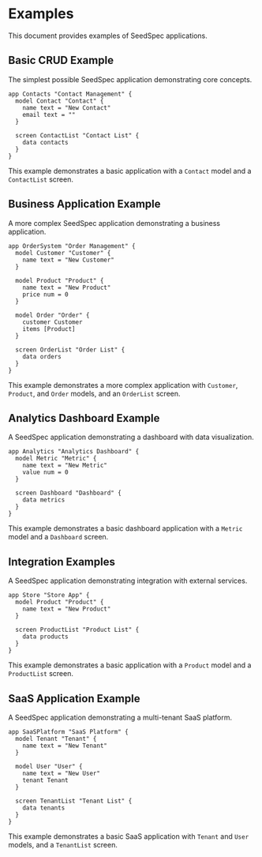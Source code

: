 # Examples

This document provides examples of SeedSpec applications.

## Basic CRUD Example

The simplest possible SeedSpec application demonstrating core concepts.

```seed
app Contacts "Contact Management" {
  model Contact "Contact" {
    name text = "New Contact"
    email text = ""
  }

  screen ContactList "Contact List" {
    data contacts
  }
}
```

This example demonstrates a basic application with a `Contact` model and a `ContactList` screen.

## Business Application Example

A more complex SeedSpec application demonstrating a business application.

```seed
app OrderSystem "Order Management" {
  model Customer "Customer" {
    name text = "New Customer"
  }

  model Product "Product" {
    name text = "New Product"
    price num = 0
  }

  model Order "Order" {
    customer Customer
    items [Product]
  }

  screen OrderList "Order List" {
    data orders
  }
}
```

This example demonstrates a more complex application with `Customer`, `Product`, and `Order` models, and an `OrderList` screen.

## Analytics Dashboard Example

A SeedSpec application demonstrating a dashboard with data visualization.

```seed
app Analytics "Analytics Dashboard" {
  model Metric "Metric" {
    name text = "New Metric"
    value num = 0
  }

  screen Dashboard "Dashboard" {
    data metrics
  }
}
```

This example demonstrates a basic dashboard application with a `Metric` model and a `Dashboard` screen.

## Integration Examples

A SeedSpec application demonstrating integration with external services.

```seed
app Store "Store App" {
  model Product "Product" {
    name text = "New Product"
  }

  screen ProductList "Product List" {
    data products
  }
}
```

This example demonstrates a basic application with a `Product` model and a `ProductList` screen.

## SaaS Application Example

A SeedSpec application demonstrating a multi-tenant SaaS platform.

```seed
app SaaSPlatform "SaaS Platform" {
  model Tenant "Tenant" {
    name text = "New Tenant"
  }

  model User "User" {
    name text = "New User"
    tenant Tenant
  }

  screen TenantList "Tenant List" {
    data tenants
  }
}
```

This example demonstrates a basic SaaS application with `Tenant` and `User` models, and a `TenantList` screen.
